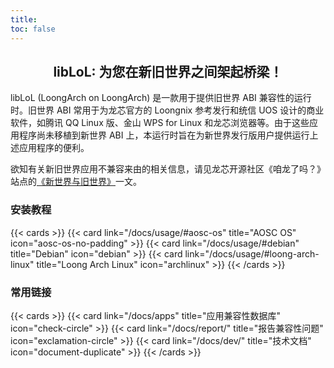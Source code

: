 ```yaml
---
title: 
toc: false
---
```


## <center>libLoL: 为您在新旧世界之间架起桥梁！

libLoL (LoongArch on LoongArch) 是一款用于提供旧世界 ABI 兼容性的运行时。旧世界 ABI 常用于为龙芯官方的 Loongnix 参考发行和统信 UOS 设计的商业软件，如腾讯 QQ Linux 版、金山 WPS for Linux 和龙芯浏览器等。由于这些应用程序尚未移植到新世界 ABI 上，本运行时旨在为新世界发行版用户提供运行上述应用程序的便利。

欲知有关新旧世界应用不兼容来由的相关信息，请见龙芯开源社区《咱龙了吗？》站点的[《新世界与旧世界》](https://areweloongyet.com/docs/old-and-new-worlds/)一文。

### 安装教程

{{< cards >}}
{{< card link="/docs/usage/#aosc-os" title="AOSC OS" icon="aosc-os-no-padding" >}}
{{< card link="/docs/usage/#debian" title="Debian" icon="debian" >}}
{{< card link="/docs/usage/#loong-arch-linux" title="Loong Arch Linux" icon="archlinux" >}}
{{< /cards >}}

### 常用链接

{{< cards >}}
{{< card link="/docs/apps" title="应用兼容性数据库" icon="check-circle" >}}
{{< card link="/docs/report/" title="报告兼容性问题" icon="exclamation-circle" >}}
{{< card link="/docs/dev/" title="技术文档" icon="document-duplicate" >}}
{{< /cards >}}
